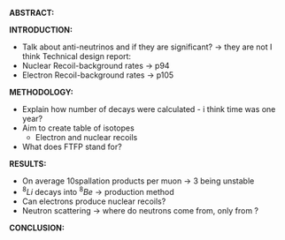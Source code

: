 **ABSTRACT:**


**INTRODUCTION:**
- Talk about anti-neutrinos and if they are significant? -> they are not I think
Technical design report:
- Nuclear Recoil-background rates -> p94 
- Electron Recoil-background rates -> p105 

**METHODOLOGY:**
- Explain how number of decays were calculated - i think time was one year?
- Aim to create table of isotopes 
	- Electron and nuclear recoils
- What does FTFP stand for?

**RESULTS:**
- On average 10spallation products per muon -> 3 being unstable 
- $^8Li$  decays into $^8Be$ -> production method
- Can electrons produce nuclear recoils?
- Neutron scattering -> where do neutrons come from, only from ?

**CONCLUSION:**
